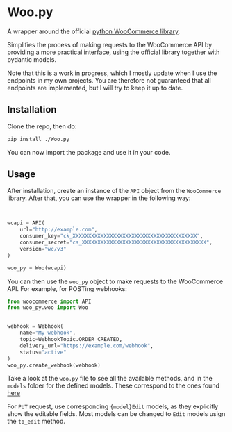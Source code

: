 # Woo.py
A wrapper around the official [python WooCommerce library](https://github.com/woocommerce/wc-api-python).

Simplifies the process of making requests to the WooCommerce API by providing a more practical interface,
using the official library together with pydantic models.

Note that this is a work in progress, which I mostly update when I use the endpoints in my own projects.
You are therefore not guaranteed that all endpoints are implemented, but I will try to keep it up to date.

## Installation
Clone the repo, then do:
```bash
pip install ./Woo.py
```
You can now import the package and use it in your code.

## Usage
After installation, create an instance of the `API` object from the `WooCommerce` library.
After that, you can use the wrapper in the following way:
```python


wcapi = API(
    url="http://example.com",
    consumer_key="ck_XXXXXXXXXXXXXXXXXXXXXXXXXXXXXXXXXXXXXXXX",
    consumer_secret="cs_XXXXXXXXXXXXXXXXXXXXXXXXXXXXXXXXXXXXXXXX",
    version="wc/v3"
)

woo_py = Woo(wcapi)
```
You can then use the `woo_py` object to make requests to the WooCommerce API.
For example, for POSTing webhooks:
```python
from woocommerce import API
from woo_py.woo import Woo


webhook = Webhook(
    name="My webhook",
    topic=WebhookTopic.ORDER_CREATED,
    delivery_url="https://example.com/webhook",
    status="active"
)
woo_py.create_webhook(webhook)
```
Take a look at the `woo.py` file to see all the available methods, and in the `models` folder for 
the defined models. 
These correspond to the ones found [here](https://woocommerce.github.io/woocommerce-rest-api-docs/)

For `PUT` request, use corresponding `{model}Edit` models, as they explicitly show the editable fields.
Most models can be changed to `Edit` models usign the `to_edit` method.